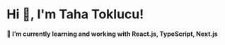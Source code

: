 <h1 align="left">Hi 👋, I'm Taha Toklucu!</h1>
<strong>🌱 I’m currently learning and working with React.js, TypeScript, Next.js </strong>
